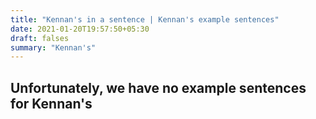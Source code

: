```yaml
---
title: "Kennan's in a sentence | Kennan's example sentences"
date: 2021-01-20T19:57:50+05:30
draft: falses
summary: "Kennan's"
---
```

## Unfortunately, we have no example sentences for Kennan's                 
